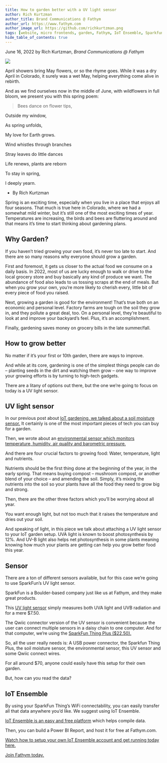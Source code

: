 ```yaml
---
title: How to garden better with a UV light sensor
author: Rich Kurtzman
author_title: Brand Communications @ Fathym
author_url: https://www.fathym.com
author_image_url: https://github.com/richkurtzman.png
tags: [website, micro frontends, garden, Fathym, IoT Ensemble, Sparkfun]
hide_table_of_contents: true
---
```


June 16, 2022 by Rich Kurtzman, _Brand Communications @ Fathym_

![](https://www.fathym.com/img/gardeniot4.png) 

April showers bring May flowers, or so the rhyme goes. While it was a dry April in Colorado, it surely was a wet May, helping everything come alive in rebirth.  

And as we find ourselves now in the middle of June, with wildflowers in full bloom, we present you with this spring poem:  

 

> Bees dance on flower tips, 
 
 Outside my window, 
 
 As spring unfolds, 
 
 My love for Earth grows. 
 
 Wind whistles through branches 
 
 Stray leaves do little dances 
 
 Life renews, plants are reborn 
 
 To stay in spring, 
 
 I deeply yearn.  
 - By Rich Kurtzman 

Spring is an exciting time, especially when you live in a place that enjoys all four seasons. That much is true here in Colorado, where we had a somewhat mild winter, but it’s still one of the most exciting times of year. Temperatures are increasing, the birds and bees are fluttering around and that means it’s time to start thinking about gardening plans.  

## Why Garden? 

If you haven’t tried growing your own food, it’s never too late to start. And there are so many reasons why everyone should grow a garden.  

First and foremost, it gets us closer to the actual food we consume on a daily basis. In 2022, most of us are lucky enough to walk or drive to the local grocery store and buy basically any kind of produce we want. The abundance of food also leads to us tossing scraps at the end of meals. But when you grow your own, you’re more likely to cherish every, little bit of every piece of food you raised.  

Next, growing a garden is good for the environment! That’s true both on an economic and personal level. Factory farms are tough on the soil they grow in, and they pollute a great deal, too. On a personal level, they’re beautiful to look at and improve your backyard’s feel. Plus, it’s an accomplishment.  

Finally, gardening saves money on grocery bills in the late summer/fall.  

## How to grow better 

No matter if it’s your first or 10th garden, there are ways to improve.  

And while at its core, gardening is one of the simplest things people can do – planting seeds in the dirt and watching them grow – one way to improve your growing efforts is by turning to high-tech gadgets.  

There are a litany of options out there, but the one we’re going to focus on today is a UV light sensor. 

## UV light sensor 

In our previous post about [IoT gardening, we talked about a soil moisture sensor.](https://www.fathym.com/blog/articles/2022/april/2022-04-18-iot-garden-soil-moisture-sensor) It certainly is one of the most important pieces of tech you can buy for a garden.  

Then, we wrote about an [environmental sensor which monitors temperature, humidity, air quality and barometric pressure.](https://www.fathym.com/blog/articles/2022/may/2022-05-27-garden-better-environmental-sensor) 

And there are four crucial factors to growing food: Water, temperature, light and nutrients.  

Nutrients should be the first thing done at the beginning of the year, in the early spring. That means buying compost – mushroom compost, or another blend of your choice – and amending the soil. Simply, it’s mixing the nutrients into the soil so your plants have all the food they need to grow big and strong.  

Then, there are the other three factors which you’ll be worrying about all year.  

You want enough light, but not too much that it raises the temperature and dries out your soil.  

And speaking of light, in this piece we talk about attaching a UV light sensor to your IoT garden setup. UVA light is known to boost photosynthesis by 12%. And UV-B light also helps net photosynthesis in some plants meaning knowing how much your plants are getting can help you grow better food this year. 

## Sensor 

There are a ton of different sensors available, but for this case we’re going to use SparkFun’s UV light sensor. 

SparkFun is a Boulder-based company just like us at Fathym, and they make great products.  

This [UV light sensor](https://www.sparkfun.com/products/15089) simply measures both UVA light and UVB radiation and for a mere $7.50. 

The Qwiic connector version of the UV sensor is convenient because the user can connect multiple sensors in a daisy chain to one computer. And for that computer, we’re using the [SparkFun Thing Plus ($22.50).](https://www.sparkfun.com/products/15663) 

So, all the user really needs is: A USB power connector, the Sparkfun Thing Plus, the soil moisture sensor, the environmental sensor, this UV sensor and some Qwiic connect wires.  

For all around $70, anyone could easily have this setup for their own garden.  

But, how can you read the data? 

## IoT Ensemble 

By using your SparkFun Thing’s WiFi connectability, you can easily transfer all that data anywhere you’d like. We suggest using IoT Ensemble.  

[IoT Ensemble is an easy and free platform](https://www.fathym.com/dashboard/iot) which helps compile data.  

Then, you can build a Power BI Report, and host it for free at Fathym.com.

[Watch how to setup your own IoT Ensemble account and get running today here.](https://www.fathym.com/blog/articles/2022/june/2022-06-30-watch-iot-ensemble-overview)

[Join Fathym today.](https://www.fathym.com/dashboard) 